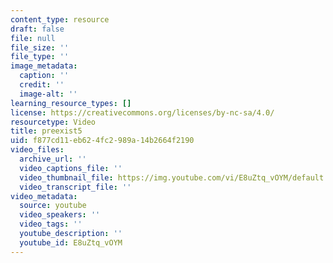 ```yaml
---
content_type: resource
draft: false
file: null
file_size: ''
file_type: ''
image_metadata:
  caption: ''
  credit: ''
  image-alt: ''
learning_resource_types: []
license: https://creativecommons.org/licenses/by-nc-sa/4.0/
resourcetype: Video
title: preexist5
uid: f877cd11-eb62-4fc2-989a-14b2664f2190
video_files:
  archive_url: ''
  video_captions_file: ''
  video_thumbnail_file: https://img.youtube.com/vi/E8uZtq_vOYM/default.jpg
  video_transcript_file: ''
video_metadata:
  source: youtube
  video_speakers: ''
  video_tags: ''
  youtube_description: ''
  youtube_id: E8uZtq_vOYM
---
```

